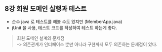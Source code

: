 ## 8강 회원 도메인 실행과 테스트
- 순수 java 로 테스트를 해볼 수도 있지만 (MemberApp.java)
- jUnit 을 사용, 테스트 코드를 작성하여 테스트 하는게 좋다.
> 회원 도메인 설계의 문제점  
-> 의존관계가 인터페이스 뿐만 아니라 구현까지 모두 의존하는 문제점이 있다. 

